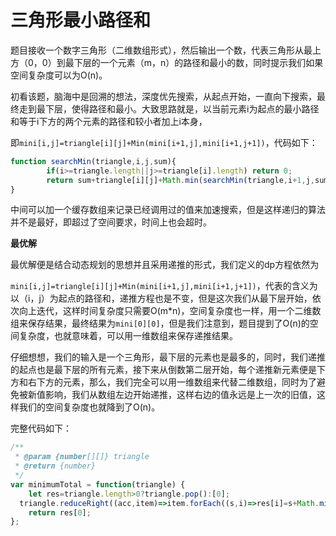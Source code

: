 # 三角形最小路径和

题目接收一个数字三角形（二维数组形式），然后输出一个数，代表三角形从最上方（0，0）到最下层的一个元素（m，n）的路径和最小的数，同时提示我们如果空间复杂度可以为O(n)。

初看该题，脑海中是回溯的想法，深度优先搜索，从起点开始，一直向下搜索，最终走到最下层，使得路径和最小。大致思路就是，以当前元素i为起点的最小路径和等于i下方的两个元素的路径和较小者加上i本身，

即`mini[i,j]=triangle[i][j]+Min(mini[i+1,j],mini[i+1,j+1])`，代码如下：

```javascript
function searchMin(triangle,i,j,sum){
        if(i>=triangle.length||j>=triangle[i].length) return 0;
        return sum+triangle[i][j]+Math.min(searchMin(triangle,i+1,j,sum),searchMin(triangle,i+1,j+1,sum));
}
```

中间可以加一个缓存数组来记录已经调用过的值来加速搜索，但是这样递归的算法并不是最好，即超过了空间要求，时间上也会超时。

**最优解**

最优解便是结合动态规划的思想并且采用递推的形式，我们定义的dp方程依然为

`mini[i,j]=triangle[i][j]+Min(mini[i+1,j],mini[i+1,j+1])`，代表的含义为以（i，j）为起点的路径和，递推方程也是不变，但是这次我们从最下层开始，依次向上迭代，这样时间复杂度只需要O(m*n)，空间复杂度也一样，用一个二维数组来保存结果，最终结果为`mini[0][0]`，但是我们注意到，题目提到了O(n)的空间复杂度，也就意味着，可以用一维数组来保存递推结果。

仔细想想，我们的输入是一个三角形，最下层的元素也是最多的，同时，我们递推的起点也是最下层的所有元素，接下来从倒数第二层开始，每个递推新元素便是下方和右下方的元素，那么，我们完全可以用一维数组来代替二维数组，同时为了避免被新值影响，我们从数组左边开始递推，这样右边的值永远是上一次的旧值，这样我们的空间复杂度也就降到了O(n)。

完整代码如下：

```javascript
/**
 * @param {number[][]} triangle
 * @return {number}
 */
var minimumTotal = function(triangle) {
    let res=triangle.length>0?triangle.pop():[0];
  triangle.reduceRight((acc,item)=>item.forEach((s,i)=>res[i]=s+Math.min(res[i+1],res[i])),[]);
    return res[0];
};
```

